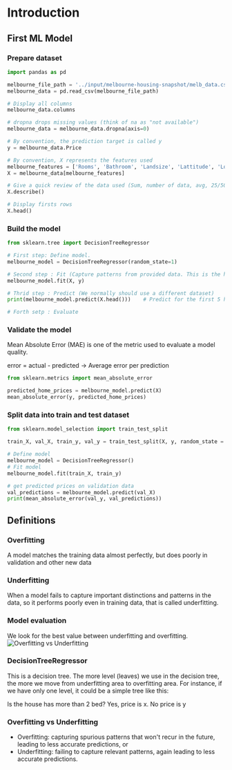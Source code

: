 # Introduction
## First ML Model

### Prepare dataset

```python
import pandas as pd

melbourne_file_path = '../input/melbourne-housing-snapshot/melb_data.csv'
melbourne_data = pd.read_csv(melbourne_file_path) 

# Display all columns
melbourne_data.columns   

# dropna drops missing values (think of na as "not available")
melbourne_data = melbourne_data.dropna(axis=0)

# By convention, the prediction target is called y
y = melbourne_data.Price

# By convention, X represents the features used
melbourne_features = ['Rooms', 'Bathroom', 'Landsize', 'Lattitude', 'Longtitude']
X = melbourne_data[melbourne_features]

# Give a quick review of the data used (Sum, number of data, avg, 25/50/75 percentiles, min, max, std)
X.describe()

# Display firsts rows
X.head()

```

### Build the model

```python
from sklearn.tree import DecisionTreeRegressor

# First step: Define model.
melbourne_model = DecisionTreeRegressor(random_state=1)

# Second step : Fit (Capture patterns from provided data. This is the heart of modeling)
melbourne_model.fit(X, y)

# Thrid step : Predict (We normally should use a different dataset)
print(melbourne_model.predict(X.head()))    # Predict for the first 5 house in the dataset

# Forth setp : Evaluate

```

### Validate the model

Mean Absolute Error (MAE) is one of the metric used to evaluate a model quality.

error = actual - predicted -> Average error per prediction

```python
from sklearn.metrics import mean_absolute_error

predicted_home_prices = melbourne_model.predict(X)
mean_absolute_error(y, predicted_home_prices)

```

### Split data into train and test dataset 

```python
from sklearn.model_selection import train_test_split

train_X, val_X, train_y, val_y = train_test_split(X, y, random_state = 0)

# Define model
melbourne_model = DecisionTreeRegressor()
# Fit model
melbourne_model.fit(train_X, train_y)

# get predicted prices on validation data
val_predictions = melbourne_model.predict(val_X)
print(mean_absolute_error(val_y, val_predictions))

```

## Definitions
### Overfitting
A model matches the training data almost perfectly, but does poorly in validation and other new data

### Underfitting
When a model fails to capture important distinctions and patterns in the data, so it performs poorly even in training data, that is called underfitting.

### Model evaluation
We look for the best value between underfitting and overfitting.
![Overfitting vs Underfitting](http://i.imgur.com/2q85n9s.png "")

### DecisionTreeRegressor
This is a decision tree. The more level (leaves) we use in the decision tree, the more we move from underfitting area to overfitting area. For instance, if we have only one level, it could be a simple tree like this:

Is the house has more than 2 bed? Yes, price is x. No price is y

### Overfitting vs Underfitting

- Overfitting: capturing spurious patterns that won't recur in the future, leading to less accurate predictions, or
- Underfitting: failing to capture relevant patterns, again leading to less accurate predictions.

















